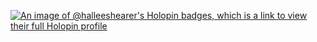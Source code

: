 [![An image of @halleeshearer's Holopin badges, which is a link to view their full Holopin profile](https://holopin.me/halleeshearer)](https://holopin.io/@halleeshearer)
